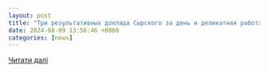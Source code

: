 ```yaml
---
layout: post
title: "Три результативных доклада Сырского за день и деликатная работа СБУ: Зеленский обратился к украинцам | Новости на Gazeta.ua"
date: 2024-08-09 13:56:46 +0000
categories: [news]
---
```


[Читати далі](https://gazeta.ua/ru/articles/politics/_tri-rezultativnyh-doklada-syrskogo-za-den-i-delikatnaya-rabota-sbu-zelenskij-obratilsya-k-ukraincam/1189903)
